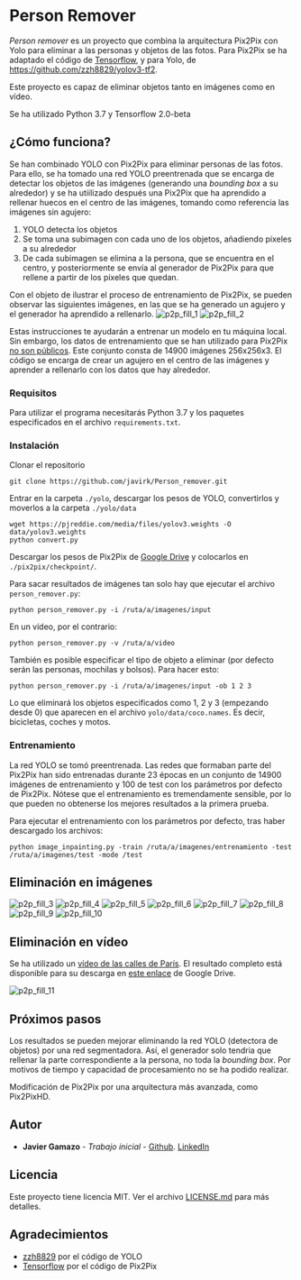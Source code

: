 # Person Remover

_Person remover_ es un proyecto que combina la arquitectura Pix2Pix con Yolo para eliminar a las personas y objetos de 
las fotos. Para Pix2Pix se ha adaptado el código de [Tensorflow](https://www.tensorflow.org/beta/tutorials/generative/pix2pix), y
para Yolo, de https://github.com/zzh8829/yolov3-tf2.

Este proyecto es capaz de eliminar objetos tanto en imágenes como en vídeo.

Se ha utilizado Python 3.7 y Tensorflow 2.0-beta


## ¿Cómo funciona?

Se han combinado YOLO con Pix2Pix para eliminar personas de las fotos. Para ello, se ha tomado una red YOLO preentrenada
que se encarga de detectar los objetos de las imágenes (generando una _bounding box_ a su alrededor) y se ha utiilizado después 
una Pix2Pix que ha aprendido a rellenar huecos en el centro de las imágenes, tomando como referencia las imágenes sin agujero:
1. YOLO detecta los objetos
2. Se toma una subimagen con cada uno de los objetos, añadiendo píxeles a su alrededor
3. De cada subimagen se elimina a la persona, que se encuentra en el centro, y posteriormente se envía al generador de Pix2Pix para 
que rellene a partir de los píxeles que quedan.

Con el objeto de ilustrar el proceso de entrenamiento de Pix2Pix, se pueden observar las siguientes imágenes, en las que
se ha generado un agujero y el generador ha aprendido a rellenarlo.
![p2p_fill_1](https://github.com/javirk/Person_remover/blob/master/images_readme/fill_1.png)
![p2p_fill_2](https://github.com/javirk/Person_remover/blob/master/images_readme/fill_2.png)

Estas instrucciones te ayudarán a entrenar un modelo en tu máquina local. Sin embargo, los datos de entrenamiento que se han utilizado
para Pix2Pix [no son públicos](http://graphics.cs.cmu.edu/projects/whatMakesParis/). Este conjunto consta de 14900 imágenes
256x256x3. El código se encarga de crear un agujero en el centro de las imágenes y aprender a rellenarlo con los datos
que hay alrededor.

### Requisitos

Para utilizar el programa necesitarás Python 3.7 y los paquetes especificados en el archivo `requirements.txt`.

### Instalación

Clonar el repositorio
```
git clone https://github.com/javirk/Person_remover.git
```
Entrar en la carpeta `./yolo`, descargar los pesos de YOLO, convertirlos y moverlos a la carpeta `./yolo/data`
```
wget https://pjreddie.com/media/files/yolov3.weights -O data/yolov3.weights
python convert.py
```
Descargar los pesos de Pix2Pix de [Google Drive](https://drive.google.com/open?id=19VsarMcYRNPLTDr6b6ABJyY8JUeBueL8) y
colocarlos en `./pix2pix/checkpoint/`.

Para sacar resultados de imágenes tan solo hay que ejecutar el archivo `person_remover.py`:
```
python person_remover.py -i /ruta/a/imagenes/input
``` 

En un vídeo, por el contrario:
```
python person_remover.py -v /ruta/a/video
``` 

También es posible especificar el tipo de objeto a eliminar (por defecto serán las personas, mochilas y bolsos). Para hacer
esto:
```
python person_remover.py -i /ruta/a/imagenes/input -ob 1 2 3
``` 

Lo que eliminará los objetos especificados como 1, 2 y 3 (empezando desde 0) que aparecen en el archivo `yolo/data/coco.names`.
Es decir, bicicletas, coches y motos.

### Entrenamiento

La red YOLO se tomó preentrenada. Las redes que formaban parte del Pix2Pix han sido entrenadas durante 23 épocas en un
conjunto de 14900 imágenes de entrenamiento y 100 de test con los parámetros por defecto de Pix2Pix. Nótese que el entrenamiento
es tremendamente sensible, por lo que pueden no obtenerse los mejores resultados a la primera prueba.

Para ejecutar el entrenamiento con los parámetros por defecto, tras haber descargado los archivos:
```
python image_inpainting.py -train /ruta/a/imagenes/entrenamiento -test /ruta/a/imagenes/test -mode /test
```

## Eliminación en imágenes

![p2p_fill_3](https://github.com/javirk/Person_remover/blob/master/images_readme/Imagen6.png)
![p2p_fill_4](https://github.com/javirk/Person_remover/blob/master/images_readme/Imagen7.png)
![p2p_fill_5](https://github.com/javirk/Person_remover/blob/master/images_readme/Imagen1.png)
![p2p_fill_6](https://github.com/javirk/Person_remover/blob/master/images_readme/Imagen2.png)
![p2p_fill_7](https://github.com/javirk/Person_remover/blob/master/images_readme/Imagen3.png)
![p2p_fill_8](https://github.com/javirk/Person_remover/blob/master/images_readme/Imagen4.png)
![p2p_fill_9](https://github.com/javirk/Person_remover/blob/master/images_readme/Imagen5.png)
![p2p_fill_10](https://github.com/javirk/Person_remover/blob/master/images_readme/Imagen8.png)


## Eliminación en vídeo

Se ha utilizado un [vídeo de las calles de París](https://www.youtube.com/watch?v=_dRjY9gMcxE). El resultado completo está disponible
para su descarga en [este enlace](https://drive.google.com/open?id=1V0i64yh_b3aTlijVbfNEtYNLFiy30QjQ) de Google Drive.

![p2p_fill_11](https://github.com/javirk/Person_remover/blob/master/images_readme/GIF.gif)

## Próximos pasos

Los resultados se pueden mejorar eliminando la red YOLO (detectora de objetos) por una red segmentadora. Así, el generador 
solo tendria que rellenar la parte correspondiente a la persona, no toda la _bounding box_. Por motivos de tiempo y capacidad
de procesamiento no se ha podido realizar.

Modificación de Pix2Pix por una arquitectura más avanzada, como Pix2PixHD.

## Autor

* **Javier Gamazo** - *Trabajo inicial* - [Github](https://github.com/javirk). [LinkedIn](https://www.linkedin.com/in/javier-gamazo-tejero/)

## Licencia

Este proyecto tiene licencia MIT. Ver el archivo [LICENSE.md](LICENSE.md) para más detalles.

## Agradecimientos

* [zzh8829](https://github.com/zzh8829/yolov3-tf2) por el código de YOLO
* [Tensorflow](https://www.tensorflow.org/) por el código de Pix2Pix